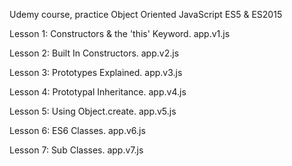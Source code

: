 Udemy course, practice Object Oriented JavaScript ES5 & ES2015

Lesson 1:
Constructors & the 'this' Keyword.
app.v1.js

Lesson 2:
Built In Constructors. 
app.v2.js

Lesson 3: 
Prototypes Explained.
app.v3.js

Lesson 4: 
Prototypal Inheritance.
app.v4.js

Lesson 5: 
Using Object.create.
app.v5.js

Lesson 6: 
ES6 Classes.
app.v6.js

Lesson 7: 
Sub Classes.
app.v7.js
